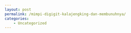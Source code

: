 ```yaml
---
layout: post
permalink: /mimpi-digigit-kalajengking-dan-membunuhnya/
categories:
    - Uncategorized
---
```


